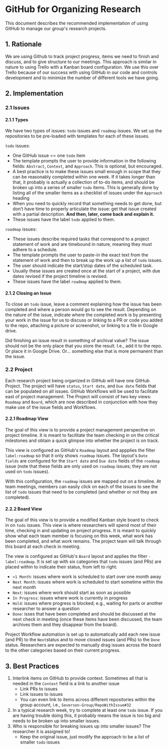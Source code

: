 # GitHub for Organizing Research
This document describes the recommended implementation of using GitHub to manage our group's research projects. 

## 1. Rationale
We are using Github to track project progress, items we need to finish and discuss, and to give structure to our meetings. This approach is similar in nature to using Trello with a Kanban board configuration. We use this over Trello because of our success with using GitHub in our code and controls development and to minimize the number of different tools we have going.

## 2. Implementation

### 2.1 Issues

#### 2.1.1 Types
We have two types of issues: `todo` issues and `roadmap` issues. We set up the repositories to be pre-loaded with templates for each of these issues.

`todo` issues: 
- One GitHub issue == one `todo` item
- The template prompts the user to provide information in the following fields: `Abstract`, `Context`, and `Approach`. This is optional, but encouraged.
- A best practice is to make these issues small enough in scope that they can be reasonably completed within one week. If it takes longer than that, it probably is actually a collection of to-do items, and should be broken up into a series of smaller `todo` items. This is generally done by listing all of the smaller items as a checklist of issues under the `Approach` heading
- When you need to quickly record that something needs to get done, but don’t have time to properly articulate the issue: get that issue created with a partial description. **And then, later, come back and explain it.**
- These issues have the label `todo` applied to them.

`roadmap` issues:
- These issues describe required tasks that correspond to a project statement of work and are timebound in nature, meaning they must adhere to a schedule.
- The template prompts the user to paste-in the exact text from the statement of work and then to break up the work up a list of `todo` issues.
- The user should indicate the start/stop dates of the scheduled task.
- Usually these issues are created once at the start of a project, with due dates revised if the project timeline is revised.
- These issues have the label `roadmap` applied to them.

#### 2.1.2 Closing an Issue
To close an `todo` issue, leave a comment explaining how the issue has been completed and where a person would go to see the result. Depending on the nature of the issue, indicate where the completed work is by presenting your work in the issue for us to discuss or linking to a PR or code you added to the repo, attaching a picture or screenshot, or linking to a file in Google drive.

Did finishing an issue result in something of archival value? The issue should not be the only place that you store the result. I.e., add it to the repo. Or place it in Google Drive. Or... something else that is more permanent than the issue.

### 2.2 Project

Each research project being organized in GitHub will have one GitHub Project. The project will have `status`, `Start date`, and `Due date` fields that can be populated on all issues. GitHub Workflows  will be used to facilitate east of project management. The Project will consist of two key views: `Roadmap` and `Board`, which are now described in conjunction with how they make use of the issue fields and Workflows.

#### 2.2.1 Roadmap View
The goal of this view is to provide a project management perspective on project timeline. It is meant to facilitate the team checking in on the critical milestones and obtain a quick glimpse into whether the project is on track. 

This view is configured as GitHub's `Roadmap` layout and appplies the filter `label:roadmap` so that it only shows `roadmap` issues. The layout's `Date fields` are configured for the `Start date` and `Due date` fields of the `roadmap` issue (note that these fields are only used on `roadmap` issues; they are not used on `todo` issues).

With this configuration, the `roadmap` issues are mapped out on a timeline. At team meetings, members can easily click on each of the issues to see the list of `todo` issues that need to be completed (and whether or not they are completed).

#### 2.2.2 Board View
The goal of this view is to provide a modified Kanban style board to check in on `todo` issues. This view is where researchers will spend most of their time, checking in and updating on project progress. It is meant to quickly show what each team member is focusing on this week, what work has been completed, and what work remains. The project team will talk through this board at each check in meeting.

The view is configured as GitHub's `Board` layout and applies the filter `-label:roadmap`. It is set up with six categories that `todo` issues (and PRs) are placed within to indicate their status, from left to right: 
- `>1 Month`: issues where work is scheduled to start over one month away
- `Next Month`: issues where work is scheduled to start sometime within the next month
- `Next`: issues where work should start as soon as possible
- `In Progress`: issues where work is currently in progress
- `Hold`: issues where progress is blocked; e.g., waiting for parts or another researcher to answer a question
-  `Done`: isses that have been completed and should be discussed at the next check in meeting (once these items have been discussed, the team archives them and they disappear from the board).

Project Workflow automation is set up to automatically add each new issue (and PR) to the `Next`status and to move closed issues (and PRs) to the `Done` status. Researchers are expected to manually drag issues across the board to the other categories based on their current progress.

## 3. Best Practices
1. Interlink items on GitHub to provide context. Sometimes all that is needed in the `Context` field is a link to another issue
    - Link PRs to issues
    - Link issues to issues
    - You can even link to items across different repositories within the group account, i.e., `Severson-Group/RepoWithIssue#32`
2. In a typical research week, try to complete at least one `todo` issue. If you are having trouble doing this, it probably means the issue is too big and needs to be broken up into smaller issues.
3. Who is responsible for breaking issues up into smaller issues? The researcher it is assigned to! 
    - Keep the original issue, just modify the approach to be a list of smaller `todo` issues
  
